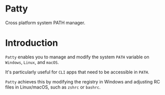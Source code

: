 # Patty

Cross platform system PATH manager.

# Introduction

`Patty` enables you to manage and modify the system `PATH` variable on `Windows`, `Linux`, and `macOS`. 

It's particularly useful for `CLI` apps that need to be accessible in `PATH`. 

`Patty` achieves this by modifying the registry in Windows and adjusting RC files in Linux/macOS, such as `zshrc` or `bashrc`.
